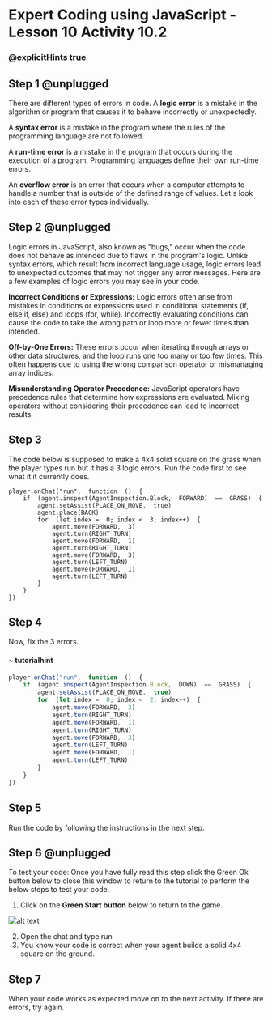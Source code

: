 # Expert Coding using JavaScript - Lesson 10 Activity 10.2
### @explicitHints true

## Step 1 @unplugged

There are different types of errors in code. 
A **logic error** is a mistake in the algorithm or program that causes it to behave incorrectly or unexpectedly.

A **syntax error** is a mistake in the program where the rules of the programming language are not followed.

A **run-time error** is a mistake in the program that occurs during the execution of a program. Programming languages define their own run-time errors.

An **overflow error** is an error that occurs when a computer attempts to handle a number that is outside of the defined range of values.
Let's look into each of these error types individually. 

## Step 2 @unplugged

Logic errors in JavaScript, also known as "bugs," occur when the code does not behave as intended due to flaws in the program's logic. Unlike syntax errors, which result from incorrect language usage, logic errors lead to unexpected outcomes that may not trigger any error messages. Here are a few examples of logic errors you may see in your code. 

**Incorrect Conditions or Expressions:** Logic errors often arise from mistakes in conditions or expressions used in conditional statements (if, else if, else) and loops (for, while). Incorrectly evaluating conditions can cause the code to take the wrong path or loop more or fewer times than intended.

**Off-by-One Errors:** These errors occur when iterating through arrays or other data structures, and the loop runs one too many or too few times. This often happens due to using the wrong comparison operator or mismanaging array indices.

**Misunderstanding Operator Precedence:** JavaScript operators have precedence rules that determine how expressions are evaluated. Mixing operators without considering their precedence can lead to incorrect results.

## Step 3

The code below is supposed to make a 4x4 solid square on the grass when the player types run but it has a 3 logic errors.  Run the code first to see what it it currently does. 

```template
player.onChat("run",  function  ()  {
	if  (agent.inspect(AgentInspection.Block,  FORWARD)  ==  GRASS)  {
		agent.setAssist(PLACE_ON_MOVE,  true)
		agent.place(BACK)
		for  (let index =  0; index <  3; index++)  {
			agent.move(FORWARD,  3)
			agent.turn(RIGHT_TURN)
			agent.move(FORWARD,  1)
			agent.turn(RIGHT_TURN)
			agent.move(FORWARD,  3)
			agent.turn(LEFT_TURN)
			agent.move(FORWARD,  1)
			agent.turn(LEFT_TURN)
		}
	}
})
```

## Step 4

Now, fix the 3 errors. 

#### ~ tutorialhint
```javascript 
player.onChat("run",  function  ()  {
	if  (agent.inspect(AgentInspection.Block,  DOWN)  ==  GRASS)  {
		agent.setAssist(PLACE_ON_MOVE,  true)
		for  (let index =  0; index <  2; index++)  {
			agent.move(FORWARD,  3)
			agent.turn(RIGHT_TURN)
			agent.move(FORWARD,  1)
			agent.turn(RIGHT_TURN)
			agent.move(FORWARD,  3)
			agent.turn(LEFT_TURN)
			agent.move(FORWARD,  1)
			agent.turn(LEFT_TURN)
		}
	}
})
```

## Step 5

Run the code by following the instructions in the next step.

## Step 6 @unplugged

To test your code:
Once you have fully read this step click the Green Ok button below to close this window to return to the tutorial to perform the below steps to test your code.

1. Click on the **Green Start button** below to return to the game.

  

![alt text](https://expertjs.codingcredentials.com/Lesson1/1.1/1.JPG?raw=true  "Start")

2. Open the chat and type run  
3. You know your code is correct when your agent builds a solid 4x4 square on the ground. 


## Step 7

When your code works as expected move on to the next activity. 
If there are errors, try again. 